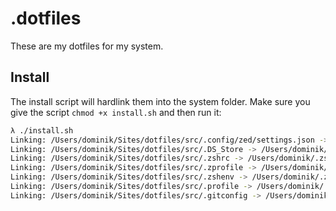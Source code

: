 # .dotfiles

These are my dotfiles for my system.

## Install

The install script will hardlink them into the system folder.
Make sure you give the script `chmod +x install.sh` and then run it:

```sh
λ ./install.sh
Linking: /Users/dominik/Sites/dotfiles/src/.config/zed/settings.json -> /Users/dominik/.config/zed/settings.json
Linking: /Users/dominik/Sites/dotfiles/src/.DS_Store -> /Users/dominik/.DS_Store
Linking: /Users/dominik/Sites/dotfiles/src/.zshrc -> /Users/dominik/.zshrc
Linking: /Users/dominik/Sites/dotfiles/src/.zprofile -> /Users/dominik/.zprofile
Linking: /Users/dominik/Sites/dotfiles/src/.zshenv -> /Users/dominik/.zshenv
Linking: /Users/dominik/Sites/dotfiles/src/.profile -> /Users/dominik/.profile
Linking: /Users/dominik/Sites/dotfiles/src/.gitconfig -> /Users/dominik/.gitconfig
```
